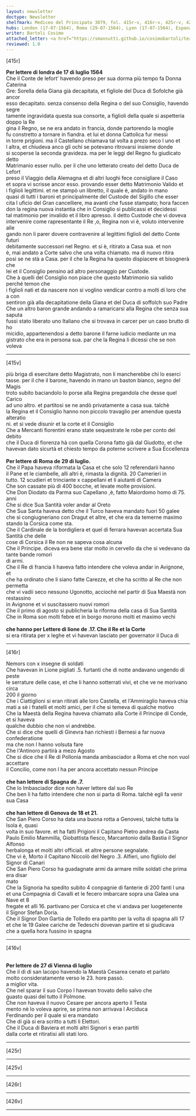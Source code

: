 ```yaml
---
layout: newsletter
doctype: Newsletter
shelfmark: Mediceo del Principato 3079, fol. 415r-v, 416r-v, 425r-v, 426r-v
hubs: London (17-07-1564), Roma (29-07-1564), Lyon (17-07-1564), Espana (07-07-1564), Genova (18-07-1564), Genova (21-07-1564), Wien (27-07-1564)
writer: Bartoli Cosimo
attached_letter: <a href="https://smansutti.github.io/cosimobartoli/texts/2977_009,2977_010/">2977_009,2977_010</a>
reviewed: 1.0
---
```


[415r]  
  
  
<strong>Per lettere di londra de 17 di luglio 1564</strong>  
Che il Conte de lefort' havendo preso per sua dorma più tempo fa Donna Caterina  
Gre: Sorella delia Giana già decapitata, et figliole del Duca di Sofolche già ancor  
esso decapitato. senza consenso della Regina o del suo Consiglio, havendo segre  
tamente ingravidata questa sua consorte, a figlioli della quale si aspetteria doppo la Re  
gina il Regno, se ne era andato in francia, donde partorendo la moglie  
fu constretto a tornare in fiandra. et lui et donna Cattolica fur messi  
in torre prigioni. ma il Castellano chiamava tal volta a prezo seco l uno et  
l altra, et chiudeva anco gli ochi se potevano ritrovarsi insieme donde  
si scoperse la seconda gravideza. ma per le leggi del Regno fu giudicato detto  
Matrimanio esser nullo. per il che uno letterato creato del detto Duca de Lefort  
preso il Viaggio della Alemagna et di altri luoghi fece consigliare il Caso  
et sopra vi scrisse ancor esso. provando esser detto Matrimonio Valido et  
i figlioli legittimi. et ne stampò un libretto, il quale è, andato in mano  
quasi di tutti i baroni et principalmente del Custode del Sigillo che esser  
cita l uficio del Gran cancelliere, ma avanti che fusse stampato; hora faccen  
don la regina nuova instantia che in Consiglio si publicassi et decidessi  
tal matimonio per invalido et il libro apresso. il detto Custode che vi doveva  
intervenire come rapresentante il Re ,o, Regina non vi è, voluto intervenire alle  
gando non li parer dovere contravenire al legittimi figlioli del detto Conte futuri  
debitamente successori nel Regno. et si è, ritirato a Casa sua. et non  
è, mai andato a Corte salvo che una volta chiamato. ma di nuovo ritira  
posi se ne stà a Casa. per il che la Regina ha questo dispiacere et bisognerà che  
lei et il Consiglio pensino ad altro personaggio per Custode.  
Che à quelli del Consiglio non piace che questo Matrimonio sia valido perché temon che  
i figlioli nati et da nascere non si voglino vendicar contro a molti di loro che a con  
sentiron già alla decapitatione della Giana et del Duca di soffolch suo Padre  
Che un altro baron grande andando a ramaricarsi alla Regina che senza sua saputa  
fussi stato liberato uno Italiano che si trovava in carcer per un caso brutto di ho  
micidio, appartenendosi a detto barone il farne iudicio mediante un ma  
gistrato che era in persona sua. par che la Regina li dicessi che se non voleva  
  
---  

[415v]  
  
  
più briga di esercitare detto Magistrato, non li mancherebbe chi lo eserci  
tasse. per il che il barone, havendo in mano un baston bianco, segno del Magis  
troto subito baciandolo lo porse alla Regina pregandola che desse quel Carico  
ad uno altro. et partitosi se ne andò privatamente a casa sua. talchè  
la Regina et il Consiglio hanno non piccolo travaglio per amendue questa alteratio  
ni. et si vede disunir et la corte et il Consiglio  
Che a Mercanti fiorentini erano state sequestrate le robe per conto del debito  
che il Duca di fiorenza hà con quella Corona fatto già dal Giudotto, et che  
havevan dato sicurtà et chiesto tempo da poterne scrivere a Sua Eccellenza  
<br/><strong>Per lettere di Roma de 29 di luglio.</strong>  
Che il Papa haveva riformata la Casa et che solo 12 referendarii hanno  
il Pane et le ciambelle, alli altri è, rimasta la dignità. 20 Camerieri in  
tutto. 12 scudieri et trinciante x cappellani et li aiutanti di Camera  
Che son cassate più di 400 bocche, et levate molte provisioni.  
Che Don Diodato da Parma suo Capellano ,è, fatto Maiordomo homo di 75. anni  
Che si dice Sua Santità voler andar al Oreto  
Che Sua Santa haveva detto che il Turco haveva mandato fuori 50 galee  
che si congiugneriano con Dragut et altre, et che era da temerne maximo  
stando la Corsica come sta.  
Che il Cardinale de la bordigliera et quel di ferrara havevan accertata Sua Santità che delle  
cose di Corsica il Re non ne sapeva cosa alcuna  
Che il Principe. diceva era bene star molto in cervello da che si vedevano da tante bande romori  
di armi.  
Che il Re di francia li haveva fatto intendere che voleva andar in Avignone, et  
che ha ordinato che li siano fatte Carezze, et che ha scritto al Re che non permetta  
che vi vadii seco nessuno Ugonotto, acciochè nel partir di Sua Maestà non restassino  
in Avignone et vi suscitassero nuovi romori  
Che il primo di agosto si publicheria la riforma della casa di Sua Santità  
Che in Roma son molti febre et in borgo morono molti et maximo vechi  
<br/><strong>che hanno per Lettere di lione de .17. Che il Re et la Corte</strong>  
si era ritirata per x leghe et vi havevan lasciato per governator il Duca di  
  
---  

[416r]  
  
  
Nemors con x insegne di soldati  
Che havevan in Lione pigliati .5. furtanti che di notte andavano ungendo di peste  
le serrature delle case, et che li hanno sotterrati vivi, et che ve ne morivano circa  
200 il giorno  
Che i Ciattiglioni si eran ritirati alle loro Castella, et l'Ammiraglio haveva chia  
mati a sè i fratelli et molti amici, per il che si temeva di qualche motivo  
Che la Maestà della Regina haveva chiamato alla Corte il Principe di Conde, et si haveva  
qualche dubbio che non vi andrebbe.  
Che si dice che quelli di Ginevra han richiesti i Bernesi a far nuova confederatione  
ma che non l hanno volsuta fare  
Che l'Antinoro partirà a mezo Agosto  
Che si dice che il Re di Pollonia manda ambasciador a Roma et che non vuol accettare  
il Concilio, come non l ha per ancora accettato nessun Principe  
<br/><strong>che han lettere di Spagna de .7.</strong>  
Che lo Imbasciador dice non haver lettere dal suo Re  
Che ben li ha fatto intendere che non si parta di Roma. talchè egli fa venir sua Casa  
<br/><strong>che han lettere di Genova de 18 et 21.</strong>  
Che San Piero Corso ha data una buona rotta a Genovesi, talchè tutta la Isola è, quasi  
volta in suo favore. et ha fatti Prigioni il Capitano Pietro andrea da Casta  
Paulo Emilio Mammilla, Giobattista fiesco, Marcantonio dalla Bastia il Signor Alfonso  
herbalonga et molti altri officiali. et altre persone segnalate.  
Che vi è, Morto il Capitano Niccolò del Negro .3. Alfieri, uno figliolo del Signor di Canari  
Che San Piero Corso ha guadagnate armi da armare mille soldati che prima era disar  
mato  
Che la Signoria ha spedito subito 4 conpagnie di fanterie di 200 fanti l una  
et una Compagnia di Cavalli et le fecero imbarcare sopra una Galea una Nave et 8  
fregate et alli 16. partivano per Corsica et che vi andava per luogetenente  
il Signor Stefan Doria.  
Che il Signor Don Gartia de Tolledo era partito per la volta di spagna alli 17  
et che le 19 Galee cariche de Tedeschi dovevan partire et si giudicava  
che a quella hora fussino in spagna  
  
---  

[416v]  
  
  
<br/><strong>Per lettere de 27 di Vienna di luglio</strong>  
Che il dì di san Iacopo havendo la Maestà Cesarea cenato et parlato  
molto consideratamente verso le 23. hore passò.  
a miglior vita.  
Che nel sparar il suo Corpo l havevan trovato dello salvo che  
guasto quasi del tutto il Polmone.  
Che non haveva il nuovo Cesare per ancora aperto il Testa  
mento nè lo voleva aprire, se prima non arrivava l Arciduca  
Ferdinando per il quale si era mandato  
Che di già si era scritto a tutti li Elettori.  
Che il Duca di Baviera et molti altri Signori s eran partiti  
dalla corte et ritiratisi alli stati loro.  
  
---  

[425r]  
  
  
  
---  

[425v]  
  
  
  
---  

[426r]  
  
  
  
---  

[426v]  
  
  
  
---  

